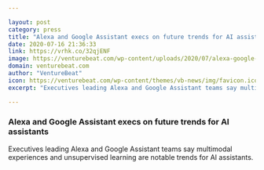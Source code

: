 ```yaml
---

layout: post
category: press
title: "Alexa and Google Assistant execs on future trends for AI assistants"
date: 2020-07-16 21:36:33
link: https://vrhk.co/32qjENF
image: https://venturebeat.com/wp-content/uploads/2020/07/alexa-google-assistant.png?w=1200&strip=all
domain: venturebeat.com
author: "VentureBeat"
icon: https://venturebeat.com/wp-content/themes/vb-news/img/favicon.ico
excerpt: "Executives leading Alexa and Google Assistant teams say multimodal experiences and unsupervised learning are notable trends for AI assistants."

---
```


### Alexa and Google Assistant execs on future trends for AI assistants

Executives leading Alexa and Google Assistant teams say multimodal experiences and unsupervised learning are notable trends for AI assistants.